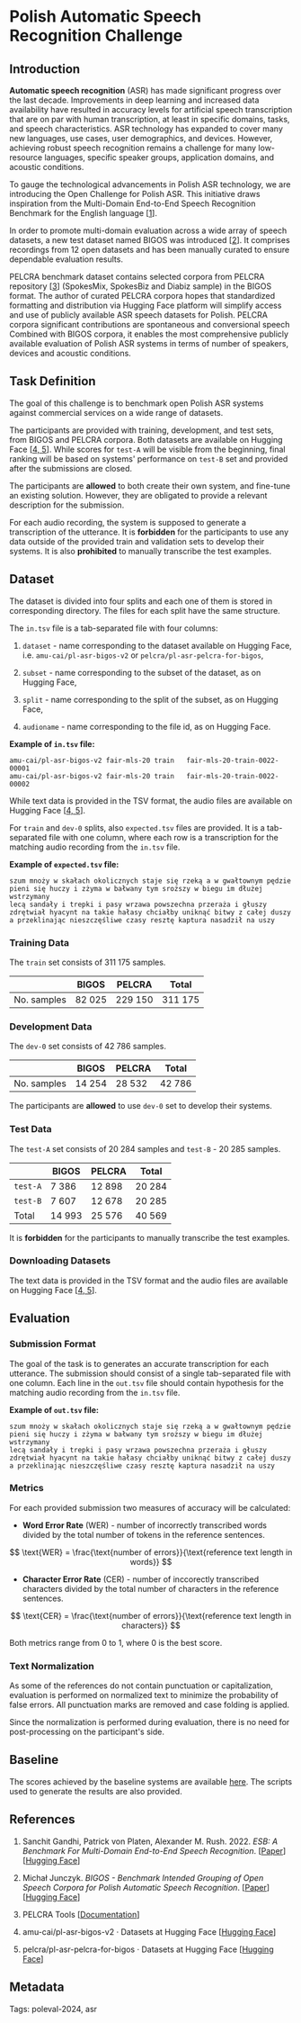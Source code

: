 # Polish Automatic Speech Recognition Challenge

## Introduction

**Automatic speech recognition** (ASR) has made significant progress over the last decade. Improvements in deep learning and increased data availability have resulted in accuracy levels for artificial speech transcription that are on par with human transcription, at least in specific domains, tasks, and speech characteristics. ASR technology has expanded to cover many new languages, use cases, user demographics, and devices. However, achieving robust speech recognition remains a challenge for many low-resource languages, specific speaker groups, application domains, and acoustic conditions.

To gauge the technological advancements in Polish ASR technology, we are introducing the Open Challenge for Polish ASR. This initiative draws inspiration from the Multi-Domain End-to-End Speech Recognition Benchmark for the English language [[1](#references)].

In order to promote multi-domain evaluation across a wide array of speech datasets, a new test dataset named BIGOS was introduced [[2](#references)]. It comprises recordings from 12 open datasets and has been manually curated to ensure dependable evaluation results.

PELCRA benchmark dataset contains selected corpora from PELCRA repository [[3](#references)] (SpokesMix, SpokesBiz and Diabiz sample) in the BIGOS format. The author of curated PELCRA corpora hopes that standardized formatting and distribution via Hugging Face platform will simplify access and use of publicly available ASR speech datasets for Polish. PELCRA corpora significant contributions are spontaneous and conversional speech Combined with BIGOS corpora, it enables the most comprehensive publicly available evaluation of Polish ASR systems in terms of number of speakers, devices and acoustic conditions.

## Task Definition

The goal of this challenge is to benchmark open Polish ASR systems against commercial services on a wide range of datasets.

The participants are provided with training, development, and test sets, from BIGOS and PELCRA corpora. Both datasets are available on Hugging Face [[4, 5](#references)]. While scores for `test-A` will be visible from the beginning, final ranking will be based on systems' performance on `test-B` set and provided after the submissions are closed.

The participants are **allowed** to both create their own system, and fine-tune an existing solution. However, they are obligated to provide a relevant description for the submission.

For each audio recording, the system is supposed to generate a transcription of the utterance. It is **forbidden** for the participants to use any data outside of the provided train and validation sets to develop their systems. It is also **prohibited** to manually transcribe the test examples.

## Dataset

The dataset is divided into four splits and each one of them is stored in corresponding directory. The files for each split have the same structure.

The `in.tsv` file is a tab-separated file with four columns:

1. `dataset` - name corresponding to the dataset available on Hugging Face, i.e. `amu-cai/pl-asr-bigos-v2` or `pelcra/pl-asr-pelcra-for-bigos`,

2. `subset` - name corresponding to the subset of the dataset, as on Hugging Face,

3. `split` - name corresponding to the split of the subset, as on Hugging Face,

4. `audioname` - name corresponding to the file id, as on Hugging Face.

**Example of `in.tsv` file:**

```
amu-cai/pl-asr-bigos-v2	fair-mls-20	train	fair-mls-20-train-0022-00001
amu-cai/pl-asr-bigos-v2	fair-mls-20	train	fair-mls-20-train-0022-00002
```

While text data is provided in the TSV format, the audio files are available on Hugging Face [[4, 5](#references)].

For `train` and `dev-0` splits, also `expected.tsv` files are provided. It is a tab-separated file with one column, where each row is a transcription for the matching audio recording from the `in.tsv` file.

**Example of `expected.tsv` file:**

```
szum mnoży w skałach okolicznych staje się rzeką a w gwałtownym pędzie pieni się huczy i zżyma w bałwany tym sroższy w biegu im dłużej wstrzymany
lecą sandały i trepki i pasy wrzawa powszechna przeraża i głuszy zdrętwiał hyacynt na takie hałasy chciałby uniknąć bitwy z całej duszy a przeklinając nieszczęśliwe czasy resztę kaptura nasadził na uszy
```

### Training Data

The `train` set consists of 311 175 samples.

|             | BIGOS  | PELCRA  | Total   |
| ----------- | ------ | ------- | ------- |
| No. samples | 82 025 | 229 150 | 311 175 |

### Development Data

The `dev-0` set consists of 42 786 samples.

|             | BIGOS  | PELCRA | Total  |
| ----------- | ------ | ------ | ------ |
| No. samples | 14 254 | 28 532 | 42 786 |

The participants are **allowed** to use `dev-0` set to develop their systems.

### Test Data

The `test-A` set consists of 20 284 samples and `test-B` - 20 285 samples.

|          | BIGOS  | PELCRA | Total  |
| -------- | ------ | ------ | ------ |
| `test-A` | 7 386  | 12 898 | 20 284 |
| `test-B` | 7 607  | 12 678 | 20 285 |
| Total    | 14 993 | 25 576 | 40 569 |

It is **forbidden** for the participants to manually transcribe the test examples.

### Downloading Datasets

The text data is provided in the TSV format and the audio files are available on Hugging Face [[4, 5](#references)].

## Evaluation

### Submission Format

The goal of the task is to generates an accurate transcription for each utterance. The submission should consist of a single tab-separated file with one column. Each line in the `out.tsv` file should contain hypothesis for the matching audio recording from the `in.tsv` file.

**Example of `out.tsv` file:**

```
szum mnoży w skałach okolicznych staje się rzeką a w gwałtownym pędzie pieni się huczy i zżyma w bałwany tym sroższy w biegu im dłużej wstrzymany
lecą sandały i trepki i pasy wrzawa powszechna przeraża i głuszy zdrętwiał hyacynt na takie hałasy chciałby uniknąć bitwy z całej duszy a przeklinając nieszczęśliwe czasy resztę kaptura nasadził na uszy
```

### Metrics

For each provided submission two measures of accuracy will be calculated:

- **Word Error Rate** (WER) - number of incorrectly transcribed words divided by the total number of tokens in the reference sentences.

$$ \text{WER} = \frac{\text{number of errors}}{\text{reference text length in words}} $$

- **Character Error Rate** (CER) - number of inccorectly transcribed characters divided by the total number of characters in the reference sentences.

$$ \text{CER} = \frac{\text{number of errors}}{\text{reference text length in characters}} $$

Both metrics range from 0 to 1, where 0 is the best score.

### Text Normalization

As some of the references do not contain punctuation or capitalization, evaluation is performed on normalized text to minimize the probability of false errors. All punctuation marks are removed and case folding is applied.

Since the normalization is performed during evaluation, there is no need for post-processing on the participant's side.

## Baseline

The scores achieved by the baseline systems are available [here](). The scripts used to generate the results are also provided.

## References

1. Sanchit Gandhi, Patrick von Platen, Alexander M. Rush. 2022. *ESB: A Benchmark For Multi-Domain End-to-End Speech Recognition*. [[Paper](https://arxiv.org/abs/2210.13352)] [[Hugging Face](https://huggingface.co/esb)]

2. Michał Junczyk. *BIGOS - Benchmark Intended Grouping of Open Speech Corpora for Polish Automatic Speech Recognition*. [[Paper](https://annals-csis.org/proceedings/2023/drp/1609.html)] [[Hugging Face](https://huggingface.co/datasets/michaljunczyk/pl-asr-bigos-v2)]

3. PELCRA Tools [[Documentation](http://docs.pelcra.pl/doku.php?id=start)]

4. amu-cai/pl-asr-bigos-v2 · Datasets at Hugging Face [[Hugging Face](https://huggingface.co/datasets/amu-cai/pl-asr-bigos-v2)]

5. pelcra/pl-asr-pelcra-for-bigos · Datasets at Hugging Face [[Hugging Face](https://huggingface.co/datasets/pelcra/pl-asr-pelcra-for-bigos)]

## Metadata

Tags: poleval-2024, asr
